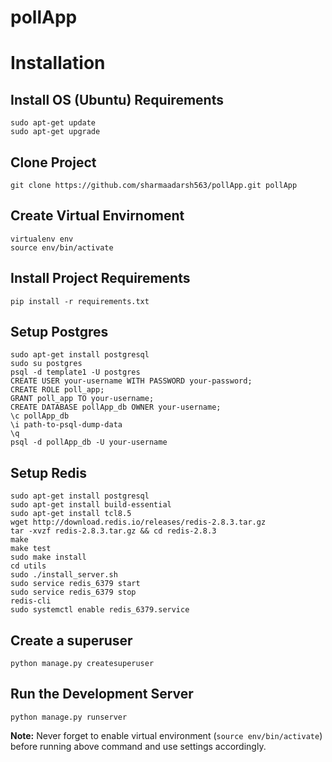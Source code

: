 pollApp
=========

# Installation

## Install OS (Ubuntu) Requirements

	sudo apt-get update
	sudo apt-get upgrade

## Clone Project

	git clone https://github.com/sharmaadarsh563/pollApp.git pollApp

## Create Virtual Envirnoment

	virtualenv env
	source env/bin/activate

## Install Project Requirements

	pip install -r requirements.txt

## Setup Postgres

	sudo apt-get install postgresql
	sudo su postgres
	psql -d template1 -U postgres
	CREATE USER your-username WITH PASSWORD your-password;
	CREATE ROLE poll_app;
	GRANT poll_app TO your-username;
	CREATE DATABASE pollApp_db OWNER your-username;
	\c pollApp_db
	\i path-to-psql-dump-data
	\q
	psql -d pollApp_db -U your-username

## Setup Redis

	sudo apt-get install postgresql
	sudo apt-get install build-essential
	sudo apt-get install tcl8.5
	wget http://download.redis.io/releases/redis-2.8.3.tar.gz
	tar -xvzf redis-2.8.3.tar.gz && cd redis-2.8.3
	make
	make test
	sudo make install
	cd utils
	sudo ./install_server.sh
	sudo service redis_6379 start
	sudo service redis_6379 stop
	redis-cli
	sudo systemctl enable redis_6379.service

## Create a superuser

	python manage.py createsuperuser

## Run the Development Server

	python manage.py runserver

**Note:** Never forget to enable virtual environment (`source env/bin/activate`) before running above command and use settings accordingly.
